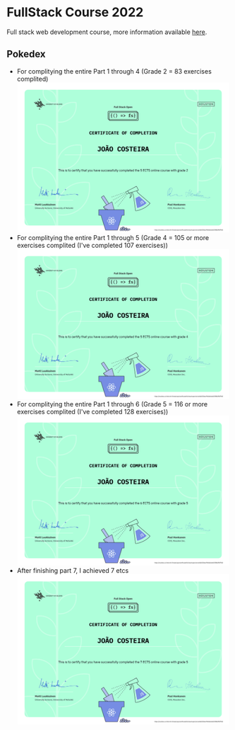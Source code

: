 # FullStack Course 2022
Full stack web development course, more information available [here](https://fullstackopen.com/en/about).

## Pokedex
- For complitying the entire Part 1 through 4 (Grade 2 = 83 exercises complited)
![part 2](./certificates/part2.png)
- For complitying the entire Part 1 through 5 (Grade 4 = 105 or more exercises complited (I've completed 107 exercises))
![part 5](./certificates/part5.png)
- For complitying the entire Part 1 through 6 (Grade 5 = 116 or more exercises complited (I've completed 128 exercises))
![part 6](./certificates/part6.png)
- After finishing part 7, I achieved 7 etcs
![part 7](./certificates/7etcs.png)